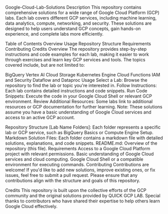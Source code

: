 Google-Cloud-Lab-Solutions
Description
This repository contains comprehensive solutions for a wide range of Google Cloud Platform (GCP) labs. Each lab covers different GCP services, including machine learning, data analytics, compute, networking, and security. These solutions are designed to help users understand GCP concepts, gain hands-on experience, and complete labs more efficiently.

Table of Contents
Overview
Usage
Repository Structure
Requirements
Contributing
Credits
Overview
The repository provides step-by-step instructions and code examples for each lab, making it easier to work through exercises and learn key GCP services and tools. The topics covered include, but are not limited to:

BigQuery
Vertex AI
Cloud Storage
Kubernetes Engine
Cloud Functions
IAM and Security
Dataflow and Dataproc
Usage
Select a Lab: Browse the repository to find the lab or topic you're interested in.
Follow Instructions: Each lab contains detailed instructions and code snippets.
Run Code Snippets: Execute the code in your Google Cloud Shell or relevant GCP environment.
Review Additional Resources: Some labs link to additional resources or GCP documentation for further learning.
Note: These solutions assume you have a basic understanding of Google Cloud services and access to an active GCP account.

Repository Structure
[Lab Name Folders]: Each folder represents a specific lab or GCP service, such as BigQuery Basics or Compute Engine Setup.
Markdown Solution Files: Each folder contains a markdown file with detailed solutions, explanations, and code snippets.
README.md: Overview of the repository (this file).
Requirements
Access to a Google Cloud Platform project with relevant permissions.
Basic understanding of Google Cloud services and cloud computing.
Google Cloud Shell or a compatible environment for executing commands.
Contributing
Contributions are welcome! If you'd like to add new solutions, improve existing ones, or fix issues, feel free to submit a pull request. Please ensure that any contributions align with the structure and goals of this repository.

Credits
This repository is built upon the collective efforts of the GCP community and the original solutions provided by QUICK GCP LAB. Special thanks to contributors who have shared their expertise to help others learn Google Cloud effectively.

